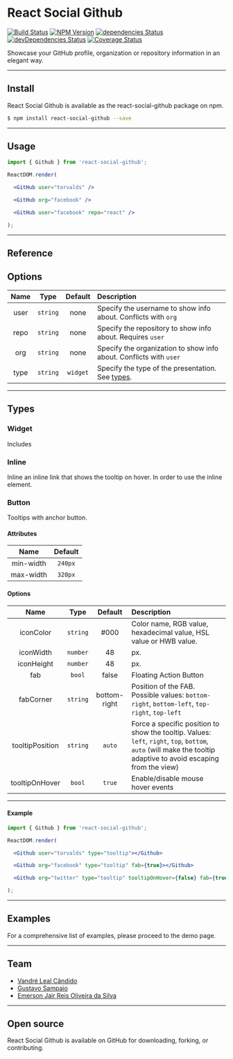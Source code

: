 # React Social Github
[![Build Status](https://travis-ci.org/vandreleal/react-social-github.svg)](https://travis-ci.org/vandreleal/react-social-github)
[![NPM Version](https://badge.fury.io/js/react-social-github.svg)](http://badge.fury.io/js/react-social-github)
[![dependencies Status](https://david-dm.org/vandreleal/react-social-github/status.svg)](https://david-dm.org/vandreleal/react-social-github)
[![devDependencies Status](https://david-dm.org/vandreleal/react-social-github/dev-status.svg)](https://david-dm.org/vandreleal/react-social-github?type=dev)
[![Coverage Status](https://coveralls.io/repos/github/vandreleal/react-social-github/badge.svg?branch=master)](https://coveralls.io/github/vandreleal/react-social-github?branch=master)

Showcase your GitHub profile, organization or repository information in an elegant way.

---

## Install
React Social Github is available as the react-social-github package on npm.
```sh
$ npm install react-social-github --save
```
---

## Usage
```jsx
import { Github } from 'react-social-github';

ReactDOM.render(

  <GitHub user="torvalds" />

  <GitHub org="facebook" />

  <GitHub user="facebook" repo="react" />

);
```
---

## Reference

## Options

Name | Type | Default | Description
:---: | :---: | :---: | :---
user | `string` | none | Specify the username to show info about. Conflicts with `org`
repo | `string` | none | Specify the repository to show info about. Requires `user`
org | `string` | none | Specify the organization to show info about. Conflicts with `user`
type | `string` | `widget` | Specify the type of the presentation. See [types](#Types).

---

## Types


### Widget

Includes

### Inline

Inline an inline link that shows the tooltip on hover. In order to use the inline element.

### Button

Tooltips with anchor button.

#### Attributes

Name | Default
:---: | :---:
min-width | `240px`
max-width | `320px`

#### Options

Name | Type | Default | Description
:---: | :---: | :---: | :---
iconColor | `string` | #000 | Color name, RGB value, hexadecimal value, HSL value or HWB value.
iconWidth | `number` | 48 | px.
iconHeight | `number` | 48 | px.
fab | `bool` | false | Floating Action Button
fabCorner | `string` | bottom-right | Position of the FAB. Possible values: `bottom-right`, `bottom-left`, `top-right`, `top-left`
tooltipPosition | `string` | `auto` | Force a specific position to show the tooltip. Values: `left`, `right`, `top`, `bottom`, `auto` (will make the tooltip adaptive to avoid escaping from the view)
tooltipOnHover | `bool` | `true` | Enable/disable mouse hover events

---

#### Example

```jsx
import { Github } from 'react-social-github';

ReactDOM.render(

  <Github user="torvalds" type="tooltip"></Github>

  <Github org="facebook" type="tooltip" fab={true}></Github>

  <Github org="twitter" type="tooltip" tooltipOnHover={false} fab={true} fabCorner="bottom-left" iconColor="orange" iconWidth={48} iconHeight={48}></Github>

);
```

---

## Examples

For a comprehensive list of examples, please proceed to the demo page.

---

## Team
+ [Vandré Leal Cândido](https://github.com/vandreleal)
+ [Gustavo Sampaio](https://github.com/GustavoKatel)
+ [Emerson Jair Reis Oliveira da Silva](https://github.com/dungahk)

---

## Open source

React Social Github is available on GitHub for downloading, forking, or contributing.